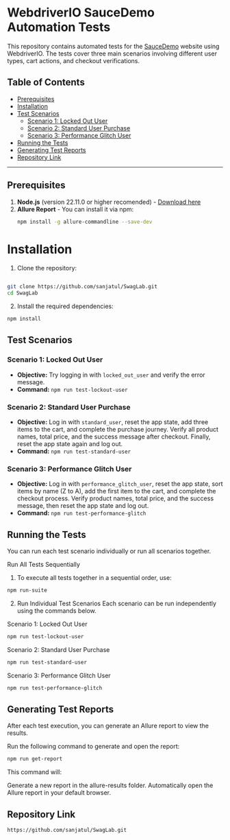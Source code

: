 # WebdriverIO SauceDemo Automation Tests

This repository contains automated tests for the [SauceDemo](https://www.saucedemo.com/) website using WebdriverIO. The tests cover three main scenarios involving different user types, cart actions, and checkout verifications.

## Table of Contents
- [Prerequisites](#prerequisites)
- [Installation](#installation)
- [Test Scenarios](#test-scenarios)
  - [Scenario 1: Locked Out User](#scenario-1-locked-out-user)
  - [Scenario 2: Standard User Purchase](#scenario-2-standard-user-purchase)
  - [Scenario 3: Performance Glitch User](#scenario-3-performance-glitch-user)
- [Running the Tests](#running-the-tests)
- [Generating Test Reports](#generating-test-reports)
- [Repository Link](#repository-link)

---
## Prerequisites

1. **Node.js** (version 22.11.0 or higher recomended) - [Download here](https://nodejs.org/)
2. **Allure Report** - You can install it via npm:
   ```bash
   npm install -g allure-commandline --save-dev

# Installation
1. Clone the repository:

```bash

git clone https://github.com/sanjatul/SwagLab.git
cd SwagLab
```

2. Install the required dependencies:
```bash
npm install
```

## Test Scenarios

### Scenario 1: Locked Out User
- **Objective:** Try logging in with `locked_out_user` and verify the error message.
- **Command:** `npm run test-lockout-user`

### Scenario 2: Standard User Purchase
- **Objective:** Log in with `standard_user`, reset the app state, add three items to the cart, and complete the purchase journey. Verify all product names, total price, and the success message after checkout. Finally, reset the app state again and log out.
- **Command:** `npm run test-standard-user`

### Scenario 3: Performance Glitch User
- **Objective:** Log in with `performance_glitch_user`, reset the app state, sort items by name (Z to A), add the first item to the cart, and complete the checkout process. Verify product names, total price, and the success message, then reset the app state and log out.
- **Command:** `npm run test-performance-glitch`
## Running the Tests
You can run each test scenario individually or run all scenarios together.

Run All Tests Sequentially
1. To execute all tests together in a sequential order, use:

```bash
npm run-suite
```
2. Run Individual Test Scenarios
Each scenario can be run independently using the commands below.

Scenario 1: Locked Out User

```bash
npm run test-lockout-user
```
Scenario 2: Standard User Purchase

```bash
npm run test-standard-user
```
Scenario 3: Performance Glitch User

```bash
npm run test-performance-glitch
```
## Generating Test Reports
After each test execution, you can generate an Allure report to view the results.

Run the following command to generate and open the report:

```bash
npm run get-report
```
This command will:

Generate a new report in the allure-results folder.
Automatically open the Allure report in your default browser.
## Repository Link
`https://github.com/sanjatul/SwagLab.git` 


